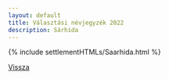 ```yaml
---
layout: default
title: Választási névjegyzék 2022
description: Sárhida
---
```


{% include settlementHTMLs/Saarhida.html %}

[Vissza](./)